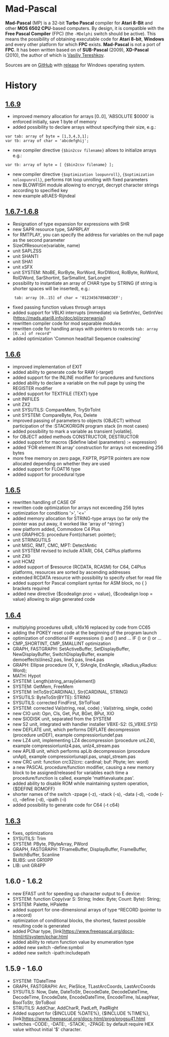 # Mad-Pascal

**Mad-Pascal** (MP) is a 32-bit **Turbo Pascal** compiler for **Atari 8-Bit** and other **MOS 6502 CPU**-based computers. By design, it is compatible with the **Free Pascal Compiler** (FPC) (the `-MDelphi` switch should be active). This means the possibility of obtaining executable code for **Atari 8-bit**, **Windows** and every other platform for which **FPC** exists. **Mad-Pascal** is not a port of **FPC**. It has been written based on of **SUB-Pascal** (2009), **XD-Pascal** (2010), the author of which is [Vasiliy Tereshkov](https://github.com/vtereshkov).

Sources are on [GitHub](https://github.com/tebe6502/Mad-Pascal) with [release](https://github.com/tebe6502/Mad-Pascal/releases) for Windows operating system.

# History

## [1.6.9](https://github.com/tebe6502/Mad-Pascal/releases/tag/v1.6.9)
- improved memory allocation for arrays [0..0], 'ABSOLUTE $0000' is enforced initially, save 1 byte of memory
- added possibility to declare arrays without specifying their size, e.g.:
```
var tab: array of byte = [1,3,4,3,1];
var tb: array of char = 'abcdefghij';
```
- new compiler directive `{$bin2csv filename}` allows to initialize arrays e.g.:
```
var tb: array of byte = [ {$bin2csv filename} ];
```
- new compiler directive `{$optimization loopunroll}`, `{$optimization noloopunroll}`, performs `FOR` loop unrolling with fixed parameters
- new BLOWFISH module allowing to encrypt, decrypt character strings according to specified key
- new example a8\AES-Rijndeal

## [1.6.7-1.6.8](https://github.com/tebe6502/Mad-Pascal/releases/tag/v1.6.7-1.6.8)
- Resignation of type expansion for expressions with SHR
- new SAPR resource type, SAPRPLAY
- for RMTPLAY, you can specify the address for variables on the null page as the second parameter
- SizeOfResource(variable, name)
- unit SAPLZSS
- unit SHANTI
- unit SHA1
- unit xSFX
- unit SYSTEM: NtoBE, RorByte, RorWord, RorDWord, RolByte, RolWord, RolDWord, SarShortint, SarSmallint, SarLongint
- possibility to instantiate an array of CHAR type by STRING (if string is shorter spaces will be inserted), e.g.:
```
    tab: array [0..15] of char = '0123456789ABCDEF';
```
- fixed passing function values through arrays
- added support for VBLKI interrupts (immediate) via SetIntVec, GetIntVec (https://mads.atari8.info/doc/pl/przerwania/)
- rewritten compiler code for mod separable modules
- rewritten code for handling arrays with pointers to records `tab: array [0..x] of record^`
- added optimization 'Common head/tail Sequence coalescing'

## [1.6.6](https://github.com/tebe6502/Mad-Pascal/releases/tag/1.6.6)
- improved implementation of EXIT
- added ability to generate code for RAW (-target)
- added support for the INLINE modifier for procedures and functions
- added ability to declare a variable on the null page by using the REGISTER modifier
- added support for TEXTFILE (TEXT) type
- unit INIFILES
- unit ZX2
- unit SYSUTILS: CompareMem, TryStrToInt
- unit SYSTEM: CompareByte, Pos, Delete
- improved passing of parameters to objects (OBJECT) without participation of the :STACKORIGIN program stack (in most cases)
- added possibility to mark a variable as transient [volatile].
- for OBJECT added methods CONSTRUCTOR, DESTRUCTOR
- added support for macros {$define label (parameters) := expression}
- added 'FOR element IN array' construction for arrays not exceeding 256 bytes
- more free memory on zero page, FXPTR, PSPTR pointers are now allocated depending on whether they are used
- added support for FLOAT16 type
- added support for procedural type

## [1.6.5](https://github.com/tebe6502/Mad-Pascal/releases/tag/1.6.5)
- rewritten handling of CASE OF
- rewritten code optimization for arrays not exceeding 256 bytes
- optimization for conditions '>', '<='
- added memory allocation for STRING-type arrays (so far only the pointer was put away, it worked like 'array of ^string')
- new platform added, Commodore C4 Plus
- unit GRAPHICS: procedure Font(charset: pointer);
- unit STRINGUTILS
- unit MISC, RMT, CMC, MPT: DetectAntic
- unit SYSTEM revised to include ATARI, C64, C4Plus platforms
- unit ZX0
- unit HCM2
- added support of $resource (RCDATA, RCASM) for C64, C4Plus platforms, resources are sorted by ascending addresses
- extended RCDATA resource with possibility to specify ofset for read file
- added support for Pascal compliant syntax for ASM block, no { } brackets required
- added new directive {$codealign proc = value}, {$codealign loop = value} allowing to align generated code

## [1.6.4](https://github.com/tebe6502/Mad-Pascal/releases/tag/1.6.4)
- multiplying procedures u8x8, u16x16 replaced by code from CC65
- adding the POKEY reset code at the beginning of the program launch
- optimization of conditional IF expressions () and () and ... IF () or () or ...
- CMP_SHORTINT, CMP_SMALLINT optimization
- GRAPH, FASTGRAPH: SetActiveBuffer, SetDisplayBuffer, NewDisplayBuffer, SwitchDisplayBuffer, example demoeffects\lines2.pas, line3.pas, line4.pas
- GRAPH: Ellipse procedure (X, Y, StAngle, EndAngle, xRadius,yRadius: Word);
- MATH: Hypot
- SYSTEM: Length(string_array[element])
- SYSTEM: GetMem, FreeMem
- SYSTEM: IntToStr(CARDINAL), Str(CARDINAL, STRING)
- SYSUTILS: ByteToStr(BYTE): STRING
- SYSUTILS: corrected FindFirst, StrToFloat
- SYSTEM: corrected Val(string, real, code) ; Val(string, single, code)
- new CIO unit: Opn, Cls, Get, Put, BGet, BPut, XIO
- new SIODISK unit, separated from the SYSTEM
- new S2 unit, integrated with handler installer VBXE-S2: (S_VBXE.SYS)
- new DEFLATE unit, which performs DEFLATE decompression (procedure unDEF), example compression\undef.pas
- new LZ4 unit, implementing LZ4 decompression (procedure unLZ4), example compression\unlz4.pas, unlz4_stream.pas
- new APLIB unit, which performs apLib decompression (procedure unApl), example compression\unapl.pas, unapl_stream.pas
- new CRC unit: function crc32(crc: cardinal; buf: Pbyte; len: word)
- a new PASCAL procedure/function modifier, causing a new memory block to be assigned/released for variables each time a procedure/function is called, example 'math\evaluate.pas'.
- added ability to disable ROM while maintaining system operation, {$DEFINE ROMOFF}
- shorter names of the switch -zpage (-z), -stack (-s), -data (-d), -code (-c), -define (-d), -ipath (-i)
- added possibility to generate code for C64 (-t c64)

## [1.6.3](https://github.com/tebe6502/Mad-Pascal/releases/tag/v1.6.3)
- fixes, optimizations
- SYSUTILS: Trim
- SYSTEM: PByte, PByteArray, PWord
- GRAPH, FASTGRAPH: TFrameBuffer, DisplayBuffer, FrameBuffer, SwitchBuffer, Scanline
- BLIBS: unit GR10PP
- LIB: unit GR4PP

## 1.6.0 - 1.6.2
- new EFAST unit for speeding up character output to E device:
- SYSTEM: function Copy(var S: String; Index: Byte; Count: Byte): String;
- SYSTEM: Palette, HPalette
- added support for one-dimensional arrays of type ^RECORD (pointer to a record)
- optimization of conditional blocks, the shortest, fastest possible resulting code is generated
- added PChar type, [link]https://www.freepascal.org/docs-html/rtl/system/pchar.html
- added ability to return function value by enumeration type
- added new switch -define:symbol
- added new switch -ipath:includepath

## 1.5.9 - 1.6.0
- SYSTEM: TDateTime
- GRAPH, FASTGRAPH: Arc, PieSlice, TLastArcCoords, LastArcCoords
- SYSUTILS: Now, Date, DateToStr, DecodeDate, DecodeDateTime, DecodeTime, EncodeDate, EncodeDateTime, EncodeTime, IsLeapYear, BoolToStr, StrToBool
- STRUTILS: AddChar, AddCharR, PadLeft, PadRight
- Added support for {$INCLUDE %DATE%}, {$INCLUDE %TIME%}, [link]https://www.freepascal.org/docs-html/prog/progsu41.html
- switches -CODE:, -DATE:, -STACK:, -ZPAGE: by default require HEX value without initial '$' character.
